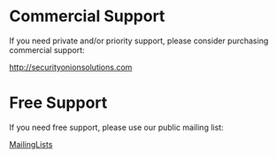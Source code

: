 # Commercial Support #

If you need private and/or priority support, please consider purchasing commercial support:

http://securityonionsolutions.com

# Free Support #

If you need free support, please use our public mailing list:

[MailingLists](MailingLists)